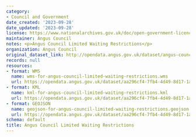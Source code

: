 ```yaml
---
category:
- Council and Government
date_created: '2023-09-28'
date_updated: '2023-09-28'
license: https://www.nationalarchives.gov.uk/doc/open-government-licence/version/3/
maintainer: Angus Council
notes: <p>Angus Council Limited Waiting Restrictions</p>
organization: Angus Council
original_dataset_link: http://opendata.angus.gov.uk/dataset/angus-council-limited-waiting-restrictions
records: null
resources:
- format: WMS
  name: wms-for-angus-council-limited-waiting-restrictions.wms
  url: https://opendata.angus.gov.uk/dataset/aa296cf4-7fb4-4d49-8d17-1a374732cf2b/resource/195835e0-5f74-45b7-aa88-faad98287242/download/wms-for-angus-council-limited-waiting-restrictions.wms
- format: KML
  name: kml-for-angus-council-limited-waiting-restrictions.kml
  url: https://opendata.angus.gov.uk/dataset/aa296cf4-7fb4-4d49-8d17-1a374732cf2b/resource/05b695a8-4141-415e-88a5-acb58241ee5d/download/kml-for-angus-council-limited-waiting-restrictions.kml
- format: GEOJSON
  name: geojson-for-angus-council-limited-waiting-restrictions.geojson
  url: https://opendata.angus.gov.uk/dataset/aa296cf4-7fb4-4d49-8d17-1a374732cf2b/resource/5ffc0fd2-5324-477d-8eae-7e6584fe66a9/download/geojson-for-angus-council-limited-waiting-restrictions.geojson
schema: default
title: Angus Council Limited Waiting Restrictions
---
```

